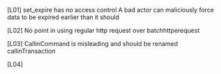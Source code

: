 [L01] set_expire has no access control 
A bad actor can maliciously force data to be expired earlier than it should 



[L02] No point in using regular http request over batchhttperequest 




[L03] CallinCommand is misleading and should be renamed callinTransaction



[L04] 


